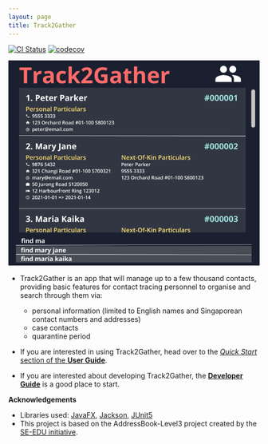 ```yaml
---
layout: page
title: Track2Gather
---
```


[![CI Status](https://github.com/AY2122S1-CS2103-W14-2/tp/workflows/Java%20CI/badge.svg)](https://github.com/AY2122S1-CS2103-W14-2/tp/actions)
[![codecov](https://codecov.io/gh/AY2122S1-CS2103-W14-2/tp/branch/master/graph/badge.svg?token=WENQ6375WF)](https://codecov.io/gh/AY2122S1-CS2103-W14-2/tp)

![Ui](images/Ui.png)

* Track2Gather is an app that will manage up to a few thousand contacts, providing basic features for contact tracing
  personnel to organise and search through them via:
    * personal information (limited to English names and Singaporean contact numbers and addresses)
    * case contacts
    * quarantine period

* If you are interested in using Track2Gather, head over to the [_Quick Start_ section of the **User Guide**](UserGuide.html#quick-start).
* If you are interested about developing Track2Gather, the [**Developer Guide**](DeveloperGuide.html) is a good place to start.


**Acknowledgements**

* Libraries used: [JavaFX](https://openjfx.io/), [Jackson](https://github.com/FasterXML/jackson), [JUnit5](https://github.com/junit-team/junit5)
* This project is based on the AddressBook-Level3 project created by the [SE-EDU initiative](https://se-education.org).
